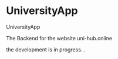 # UniversityApp
UniversityApp

The Backend for the website uni-hub.online


the development is in progress...
